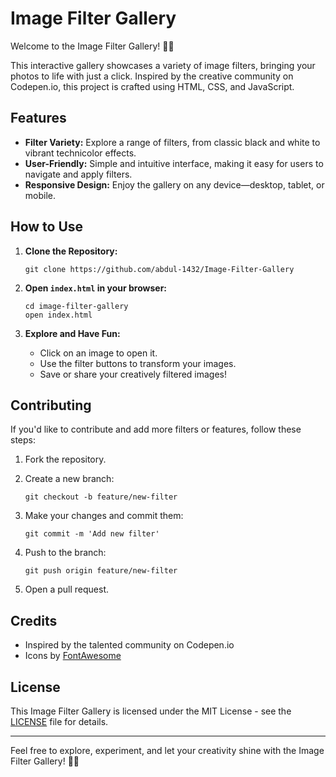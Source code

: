 # Image Filter Gallery

Welcome to the Image Filter Gallery! 🎨✨

This interactive gallery showcases a variety of image filters, bringing your photos to life with just a click. Inspired by the creative community on Codepen.io, this project is crafted using HTML, CSS, and JavaScript.

## Features

- **Filter Variety:** Explore a range of filters, from classic black and white to vibrant technicolor effects.
- **User-Friendly:** Simple and intuitive interface, making it easy for users to navigate and apply filters.
- **Responsive Design:** Enjoy the gallery on any device—desktop, tablet, or mobile.

## How to Use

1. **Clone the Repository:**
   ```
   git clone https://github.com/abdul-1432/Image-Filter-Gallery
   ```

2. **Open `index.html` in your browser:**
   ```
   cd image-filter-gallery
   open index.html
   ```

3. **Explore and Have Fun:**
   - Click on an image to open it.
   - Use the filter buttons to transform your images.
   - Save or share your creatively filtered images!

## Contributing

If you'd like to contribute and add more filters or features, follow these steps:

1. Fork the repository.

2. Create a new branch:
   ```
   git checkout -b feature/new-filter
   ```

3. Make your changes and commit them:
   ```
   git commit -m 'Add new filter'
   ```

4. Push to the branch:
   ```
   git push origin feature/new-filter
   ```

5. Open a pull request.

## Credits

- Inspired by the talented community on Codepen.io
- Icons by [FontAwesome](https://fontawesome.com/)

## License

This Image Filter Gallery is licensed under the MIT License - see the [LICENSE](LICENSE) file for details.

---

Feel free to explore, experiment, and let your creativity shine with the Image Filter Gallery! 🌈📸
